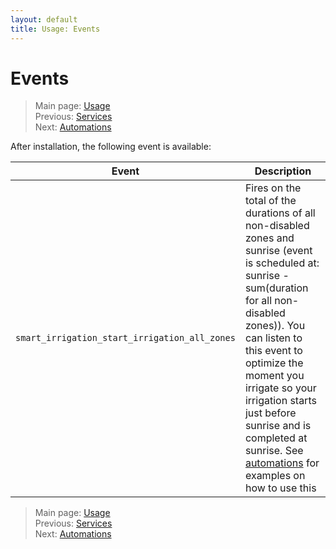 ```yaml
---
layout: default
title: Usage: Events
---
```


# Events

> Main page: [Usage](usage.md)<br/>
> Previous: [Services](usage-services.md)<br/>
> Next: [Automations](usage-automations.md)

After installation, the following event is available:

| Event | Description|
| --- | --- |
|`smart_irrigation_start_irrigation_all_zones`|Fires on the total of the durations of all non-disabled zones and sunrise (event is scheduled at: sunrise - sum(duration for all non-disabled zones)). You can listen to this event to optimize the moment you irrigate so your irrigation starts just before sunrise and is completed at sunrise. See [automations](usage-automations.md) for examples on how to use this|

> Main page: [Usage](usage.md)<br/>
> Previous: [Services](usage-services.md)<br/>
> Next: [Automations](usage-automations.md)